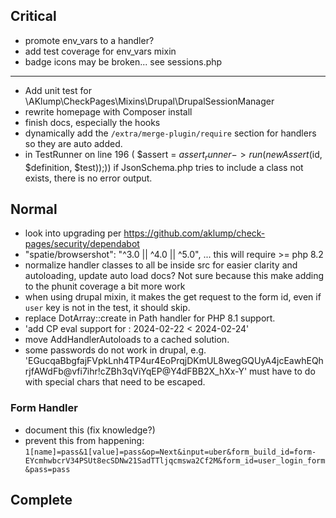## Critical

- promote env_vars to a handler?
- add test coverage for env_vars mixin
- badge icons may be broken... see sessions.php

---
- Add unit test for \AKlump\CheckPages\Mixins\Drupal\DrupalSessionManager
- rewrite homepage with Composer install
- finish docs, especially the hooks
- dynamically add the `/extra/merge-plugin/require` section for handlers so they are auto added.
- in TestRunner on line 196 ( $assert = $assert_runner->run(new Assert($id, $definition, $test));)) if JsonSchema.php tries to include a class not exists, there is no error output.

## Normal

- look into upgrading per https://github.com/aklump/check-pages/security/dependabot
- "spatie/browsershot": "^3.0 || ^4.0 || ^5.0", ... this will require >= php 8.2
- normalize handler classes to all be inside src for easier clarity and autoloading, update auto load docs? Not sure because this make adding to the phunit coverage a bit more work
- when using drupal mixin, it makes the get request to the form id, even if `user` key is not in the test, it should skip.
- replace DotArray::create in Path handler for PHP 8.1 support.
- 'add CP eval support for : 2024-02-22 < 2024-02-24'
- move AddHandlerAutoloads to a cached solution.
- some passwords do not work in drupal, e.g. 'EGucqaBbgfajFVpkLnh4TP4ur4EoPrqjDKmUL8wegGQUyA4jcEawhEQhrjfAWdFb@vfi7ihr!cZBh3qViYqEP@Y4dFBB2X_hXx-Y' must have to do with special chars that need to be escaped.

### Form Handler

- document this (fix knowledge?)
- prevent this from happening: `1[name]=pass&1[value]=pass&op=Next&input=uber&form_build_id=form-EYcmhwbcrV34PSUt8ecSDNw21SadTTljqcmswa2Cf2M&form_id=user_login_form&pass=pass`

## Complete
